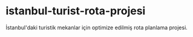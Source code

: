 # istanbul-turist-rota-projesi
İstanbul'daki turistik mekanlar için optimize edilmiş rota planlama projesi.
